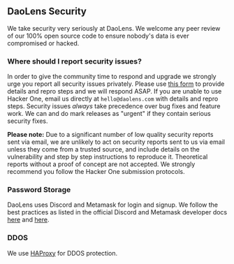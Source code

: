 ## DaoLens Security

We take security very seriously at DaoLens. We welcome any peer review of our 100% open source code to ensure nobody's data is ever compromised or hacked.

### Where should I report security issues?

In order to give the community time to respond and upgrade we strongly urge you report all security issues privately. Please use [this form](https://forms.clickup.com/37310575/f/13jm3f-4504/RBYP5VM5H9HR30TRA6) to provide details and repro steps and we will respond ASAP. If you are unable to use Hacker One, email us directly at `hello@daolens.com` with details and repro steps. Security issues *always* take precedence over bug fixes and feature work. We can and do mark releases as "urgent" if they contain serious security fixes.

**Please note:** Due to a significant number of low quality security reports sent via email, we are unlikely to act on security reports sent to us via email unless they come from a trusted source, and include details on the vulnerability and step by step instructions to reproduce it. Theoretical reports without a proof of concept are not accepted. We strongly recommend you follow the Hacker One submission protocols.

### Password Storage

DaoLens uses Discord and Metamask for login and signup. We follow the best practices as listed in the official Discord and Metamask developer docs [here](https://discord.com/developers/docs/topics/oauth2) and [here](https://docs.metamask.io/guide/).

### DDOS

We use [HAProxy](https://www.haproxy.org/) for DDOS protection.
